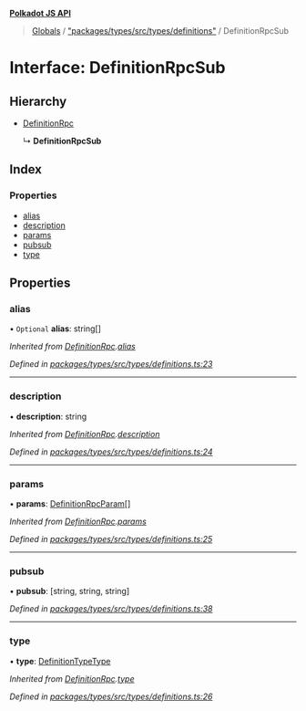 **[Polkadot JS API](../README.md)**

> [Globals](../globals.md) / ["packages/types/src/types/definitions"](../modules/_packages_types_src_types_definitions_.md) / DefinitionRpcSub

# Interface: DefinitionRpcSub

## Hierarchy

* [DefinitionRpc](_packages_types_src_types_definitions_.definitionrpc.md)

  ↳ **DefinitionRpcSub**

## Index

### Properties

* [alias](_packages_types_src_types_definitions_.definitionrpcsub.md#alias)
* [description](_packages_types_src_types_definitions_.definitionrpcsub.md#description)
* [params](_packages_types_src_types_definitions_.definitionrpcsub.md#params)
* [pubsub](_packages_types_src_types_definitions_.definitionrpcsub.md#pubsub)
* [type](_packages_types_src_types_definitions_.definitionrpcsub.md#type)

## Properties

### alias

• `Optional` **alias**: string[]

*Inherited from [DefinitionRpc](_packages_types_src_types_definitions_.definitionrpc.md).[alias](_packages_types_src_types_definitions_.definitionrpc.md#alias)*

*Defined in [packages/types/src/types/definitions.ts:23](https://github.com/polkadot-js/api/blob/d3703c072/packages/types/src/types/definitions.ts#L23)*

___

### description

•  **description**: string

*Inherited from [DefinitionRpc](_packages_types_src_types_definitions_.definitionrpc.md).[description](_packages_types_src_types_definitions_.definitionrpc.md#description)*

*Defined in [packages/types/src/types/definitions.ts:24](https://github.com/polkadot-js/api/blob/d3703c072/packages/types/src/types/definitions.ts#L24)*

___

### params

•  **params**: [DefinitionRpcParam](_packages_types_src_types_definitions_.definitionrpcparam.md)[]

*Inherited from [DefinitionRpc](_packages_types_src_types_definitions_.definitionrpc.md).[params](_packages_types_src_types_definitions_.definitionrpc.md#params)*

*Defined in [packages/types/src/types/definitions.ts:25](https://github.com/polkadot-js/api/blob/d3703c072/packages/types/src/types/definitions.ts#L25)*

___

### pubsub

•  **pubsub**: [string, string, string]

*Defined in [packages/types/src/types/definitions.ts:38](https://github.com/polkadot-js/api/blob/d3703c072/packages/types/src/types/definitions.ts#L38)*

___

### type

•  **type**: [DefinitionTypeType](../modules/_packages_types_src_types_definitions_.md#definitiontypetype)

*Inherited from [DefinitionRpc](_packages_types_src_types_definitions_.definitionrpc.md).[type](_packages_types_src_types_definitions_.definitionrpc.md#type)*

*Defined in [packages/types/src/types/definitions.ts:26](https://github.com/polkadot-js/api/blob/d3703c072/packages/types/src/types/definitions.ts#L26)*
